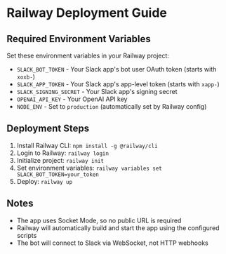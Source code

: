 # Railway Deployment Guide

## Required Environment Variables

Set these environment variables in your Railway project:

- `SLACK_BOT_TOKEN` - Your Slack app's bot user OAuth token (starts with `xoxb-`)
- `SLACK_APP_TOKEN` - Your Slack app's app-level token (starts with `xapp-`)
- `SLACK_SIGNING_SECRET` - Your Slack app's signing secret
- `OPENAI_API_KEY` - Your OpenAI API key
- `NODE_ENV` - Set to `production` (automatically set by Railway config)

## Deployment Steps

1. Install Railway CLI: `npm install -g @railway/cli`
2. Login to Railway: `railway login`
3. Initialize project: `railway init`
4. Set environment variables: `railway variables set SLACK_BOT_TOKEN=your_token`
5. Deploy: `railway up`

## Notes

- The app uses Socket Mode, so no public URL is required
- Railway will automatically build and start the app using the configured scripts
- The bot will connect to Slack via WebSocket, not HTTP webhooks